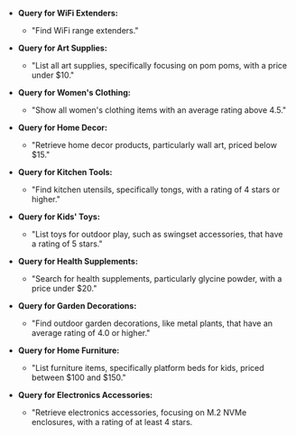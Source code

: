 * **Query for WiFi Extenders:**

  * "Find WiFi range extenders."
* **Query for Art Supplies:**

  * "List all art supplies, specifically focusing on pom poms, with a price under $10."
* **Query for Women's Clothing:**

  * "Show all women's clothing items with an average rating above 4.5."
* **Query for Home Decor:**

  * "Retrieve home decor products, particularly wall art, priced below $15."
* **Query for Kitchen Tools:**

  * "Find kitchen utensils, specifically tongs, with a rating of 4 stars or higher."
* **Query for Kids' Toys:**

  * "List toys for outdoor play, such as swingset accessories, that have a rating of 5 stars."
* **Query for Health Supplements:**

  * "Search for health supplements, particularly glycine powder, with a price under $20."
* **Query for Garden Decorations:**

  * "Find outdoor garden decorations, like metal plants, that have an average rating of 4.0 or higher."
* **Query for Home Furniture:**

  * "List furniture items, specifically platform beds for kids, priced between $100 and $150."
* **Query for Electronics Accessories:**

  * "Retrieve electronics accessories, focusing on M.2 NVMe enclosures, with a rating of at least 4 stars.
